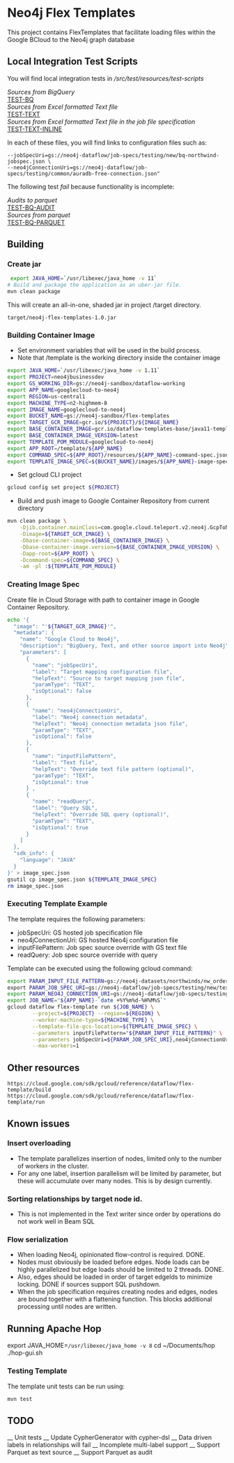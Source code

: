 # Neo4j Flex Templates

This project contains FlexTemplates that facilitate loading files within the Google BCloud to the Neo4j graph database

## Local Integration Test Scripts

You will find local integration tests in <i>/src/test/resources/test-scripts</i>

_Sources from BigQuery_<br>
[TEST-BQ](src/test/resources/test-scripts/TEST-BQ.md)<br/>
_Sources from Excel formatted Text file_<br>
[TEST-TEXT](src/test/resources/test-scripts/TEST-TEXT.md)<br/>
_Sources from Excel formatted Text file in the job file specification_<br>
[TEST-TEXT-INLINE](src/test/resources/test-scripts/TEST-TEXT-INLINE.md)<br/>

In each of these files, you will find links to configuration files such as:

    --jobSpecUri=gs://neo4j-dataflow/job-specs/testing/new/bq-northwind-jobspec.json \
    --neo4jConnectionUri=gs://neo4j-dataflow/job-specs/testing/common/auradb-free-connection.json"

The following test _fail_ because functionality is incomplete:

_Audits to parquet_<br>
[TEST-BQ-AUDIT](src/test/resources/test-scripts/failing/TEST-BQ-AUDIT.md)<br/>
_Sources from parquet_<br>
[TEST-BQ-PARQUET](src/test/resources/test-scripts/failing/TEST-BQ-PARQUET.md)<br/>

## Building
### Create jar

```sh
 export JAVA_HOME=`/usr/libexec/java_home -v 11`
# Build and package the application as an uber-jar file.
mvn clean package
```

This will create an all-in-one, shaded jar in project /target directory.

    target/neo4j-flex-templates-1.0.jar

### Building Container Image
* Set environment variables that will be used in the build process.
* Note that /template is the working directory inside the container image
```sh
export JAVA_HOME=`/usr/libexec/java_home -v 1.11`
export PROJECT=neo4jbusinessdev
export GS_WORKING_DIR=gs://neo4j-sandbox/dataflow-working
export APP_NAME=googlecloud-to-neo4j
export REGION=us-central1
export MACHINE_TYPE=n2-highmem-8
export IMAGE_NAME=googlecloud-to-neo4j
export BUCKET_NAME=gs://neo4j-sandbox/flex-templates
export TARGET_GCR_IMAGE=gcr.io/${PROJECT}/${IMAGE_NAME}
export BASE_CONTAINER_IMAGE=gcr.io/dataflow-templates-base/java11-template-launcher-base
export BASE_CONTAINER_IMAGE_VERSION=latest
export TEMPLATE_POM_MODULE=googlecloud-to-neo4j
export APP_ROOT=/template/${APP_NAME}
export COMMAND_SPEC=${APP_ROOT}/resources/${APP_NAME}-command-spec.json
export TEMPLATE_IMAGE_SPEC=${BUCKET_NAME}/images/${APP_NAME}-image-spec.json
``` 
* Set gcloud CLI project
```sh
gcloud config set project ${PROJECT}
```
* Build and push image to Google Container Repository from current directory
```sh
mvn clean package \
    -Djib.container.mainClass=com.google.cloud.teleport.v2.neo4j.GcpToNeo4j \
    -Dimage=${TARGET_GCR_IMAGE} \
    -Dbase-container-image=${BASE_CONTAINER_IMAGE} \
    -Dbase-container-image.version=${BASE_CONTAINER_IMAGE_VERSION} \
    -Dapp-root=${APP_ROOT} \
    -Dcommand-spec=${COMMAND_SPEC} \
    -am -pl :${TEMPLATE_POM_MODULE}
```

### Creating Image Spec

Create file in Cloud Storage with path to container image in Google Container Repository.
```sh
echo '{
  "image": "'${TARGET_GCR_IMAGE}'",
  "metadata": {
    "name": "Google Cloud to Neo4j",
    "description": "BigQuery, Text, and other source import into Neo4j",
    "parameters": [
      {
        "name": "jobSpecUri",
        "label": "Target mapping configuration file",
        "helpText": "Source to target mapping json file",
        "paramType": "TEXT",
        "isOptional": false
      }, 
      {
        "name": "neo4jConnectionUri",
        "label": "Neo4j connection metadata",
        "helpText": "Neo4j connection metadata json file",
        "paramType": "TEXT",
        "isOptional": false
      },  
      {
        "name": "inputFilePattern",
        "label": "Text file",
        "helpText": "Override text file pattern (optional)",
        "paramType": "TEXT",
        "isOptional": true
      } ,  
      {
        "name": "readQuery",
        "label": "Query SQL",
        "helpText": "Override SQL query (optional)",
        "paramType": "TEXT",
        "isOptional": true
      }     
    ]
  },
  "sdk_info": {
    "language": "JAVA"
  }
}' > image_spec.json
gsutil cp image_spec.json ${TEMPLATE_IMAGE_SPEC}
rm image_spec.json
```

### Executing Template Example

The template requires the following parameters:
* jobSpecUri: GS hosted job specification file
* neo4jConnectionUri: GS hosted Neo4j configuration file
* inputFilePattern: Job spec source override with GS text file
* readQuery: Job spec source override with query

Template can be executed using the following gcloud command:

```sh
export PARAM_INPUT_FILE_PATTERN=gs://neo4j-datasets/northwinds/nw_orders_1k_noheader.csv \
export PARAM_JOB_SPEC_URI=gs://neo4j-dataflow/job-specs/testing/new/text-northwind-jobspec.json
export PARAM_NEO4J_CONNECTION_URI=gs://neo4j-dataflow/job-specs/testing/common/auradb-free-connection.json
export JOB_NAME="${APP_NAME}-`date +%Y%m%d-%H%M%S`"
gcloud dataflow flex-template run ${JOB_NAME} \
        --project=${PROJECT} --region=${REGION} \
        --worker-machine-type=${MACHINE_TYPE} \
        --template-file-gcs-location=${TEMPLATE_IMAGE_SPEC} \
        --parameters inputFilePattern="${PARAM_INPUT_FILE_PATTERN}" \
        --parameters jobSpecUri=${PARAM_JOB_SPEC_URI},neo4jConnectionUri=${PARAM_NEO4J_CONNECTION_URI} \
        --max-workers=1
```

## Other resources

    https://cloud.google.com/sdk/gcloud/reference/dataflow/flex-template/build
    https://cloud.google.com/sdk/gcloud/reference/dataflow/flex-template/run

## Known issues

### Insert overloading
- The template parallelizes insertion of nodes, limited only to the number of workers in the cluster.  
- For any one label, insertion parallelism will be limited by parameter, but these will accumulate over many nodes.  This is by design currently.

### Sorting relationships by target node id. 
- This is not implemented in the Text writer since order by operations do not work well in Beam SQL

### Flow serialization
- When loading Neo4j, opinionated flow-control is required. DONE.
- Nodes must obviously be loaded before edges.  Node loads can be highly parallelized but edge loads should be limited to 2 threads. DONE.
- Also, edges should be loaded in order of target edgeIds to minimize locking. DONE if sources support SQL pushdown.
- When the job specification requires creating nodes and edges, nodes are bound together with a flattening function.  This blocks additional processing until nodes are written.

## Running Apache Hop
export JAVA_HOME=`/usr/libexec/java_home -v 8`
cd ~/Documents/hop
./hop-gui.sh

### Testing Template

The template unit tests can be run using:
```sh
mvn test
```

## TODO
__ Unit tests
__ Update CypherGenerator with cypher-dsl
__ Data driven labels in relationships will fail
__ Incomplete multi-label support
__ Support Parquet as text source
__ Support Parquet as audit






